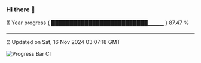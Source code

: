 ### Hi there 👋

⏳ Year progress { ██████████████████████████▁▁▁▁ } 87.47 %

---

⏰ Updated on Sat, 16 Nov 2024 03:07:18 GMT

![Progress Bar CI](https://github.com/IshwaranRudhara/GIT-ACTION/workflows/Progress%20Bar%20CI/badge.svg)
